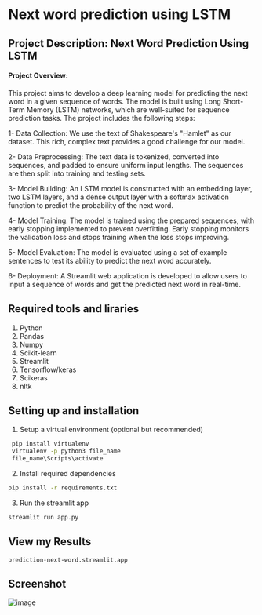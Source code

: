 # Next word prediction using LSTM

## Project Description: Next Word Prediction Using LSTM
#### Project Overview:

This project aims to develop a deep learning model for predicting the next word in a given sequence of words. The model is built using Long Short-Term Memory (LSTM) networks, which are well-suited for sequence prediction tasks. The project includes the following steps:

1- Data Collection: We use the text of Shakespeare's "Hamlet" as our dataset. This rich, complex text provides a good challenge for our model.

2- Data Preprocessing: The text data is tokenized, converted into sequences, and padded to ensure uniform input lengths. The sequences are then split into training and testing sets.

3- Model Building: An LSTM model is constructed with an embedding layer, two LSTM layers, and a dense output layer with a softmax activation function to predict the probability of the next word.

4- Model Training: The model is trained using the prepared sequences, with early stopping implemented to prevent overfitting. Early stopping monitors the validation loss and stops training when the loss stops improving.

5- Model Evaluation: The model is evaluated using a set of example sentences to test its ability to predict the next word accurately.

6- Deployment: A Streamlit web application is developed to allow users to input a sequence of words and get the predicted next word in real-time.

## Required tools and liraries 
1. Python
2. Pandas
3. Numpy
4. Scikit-learn
5. Streamlit
6. Tensorflow/keras
7. Scikeras
8. nltk

## Setting up and installation

1. Setup a virtual environment (optional but recommended)
```cmd
 pip install virtualenv
 virtualenv -p python3 file_name
 file_name\Scripts\activate
```

2. Install required dependencies
```cmd
pip install -r requirements.txt
```

3. Run the streamlit app
```cmd
streamlit run app.py
```

## View my Results

```
prediction-next-word.streamlit.app
```

## Screenshot 

![image](https://github.com/user-attachments/assets/7ab46930-2e71-4b98-bf1f-2ed331f5eea7)

